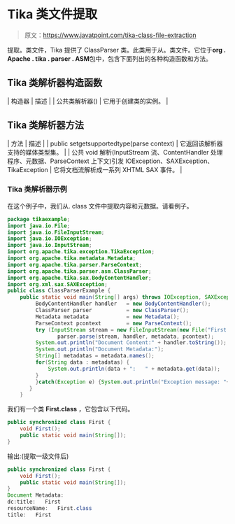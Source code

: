 # Tika 类文件提取

> 原文：<https://www.javatpoint.com/tika-class-file-extraction>

提取。类文件，Tika 提供了 ClassParser 类。此类用于从。类文件。它位于**org . Apache . tika . parser . ASM**包中，包含下面列出的各种构造函数和方法。

## Tika 类解析器构造函数

| 构造器 | 描述 |
| 公共类解析器() | 它用于创建类的实例。 |

## Tika 类解析器方法

| 方法 | 描述 |
| public set<mediatype>getsupportedtype(parse context)</mediatype> | 它返回该解析器支持的媒体类型集。 |
| 公共 void 解析(InputStream 流、ContentHandler 处理程序、元数据、ParseContext 上下文)引发 IOException、SAXException、TikaException | 它将文档流解析成一系列 XHTML SAX 事件。 |

### Tika 类解析器示例

在这个例子中，我们从. class 文件中提取内容和元数据。请看例子。

```java
package tikaexample;
import java.io.File;
import java.io.FileInputStream;
import java.io.IOException;
import java.io.InputStream;
import org.apache.tika.exception.TikaException;
import org.apache.tika.metadata.Metadata;
import org.apache.tika.parser.ParseContext;
import org.apache.tika.parser.asm.ClassParser;
import org.apache.tika.sax.BodyContentHandler;
import org.xml.sax.SAXException;
public class ClassParserExample {
	public static void main(String[] args) throws IOException, SAXException, TikaException {
		 BodyContentHandler handler   = new BodyContentHandler();
		 ClassParser parser           = new ClassParser();
		 Metadata metadata            = new Metadata();
		 ParseContext pcontext        = new ParseContext();
		 try (InputStream stream = new FileInputStream(new File("First.class"))) {
		        parser.parse(stream, handler, metadata, pcontext);
	     System.out.println("Document Content:" + handler.toString());
	     System.out.println("Document Metadata:");
	     String[] metadatas = metadata.names(); 
	     for(String data : metadatas) {
	         System.out.println(data + ":   " + metadata.get(data));  
	     }
		 }catch(Exception e) {System.out.println("Exception message: "+ e.getMessage());}
	   }
	}

```

我们有一个类 **First.class** ，它包含以下代码。

```java
public synchronized class First {
    void First();
    public static void main(String[]);
}

```

输出:(提取一级文件后)

```java
public synchronized class First {
    void First();
    public static void main(String[]);
}
Document Metadata:
dc:title:   First
resourceName:   First.class
title:   First

```